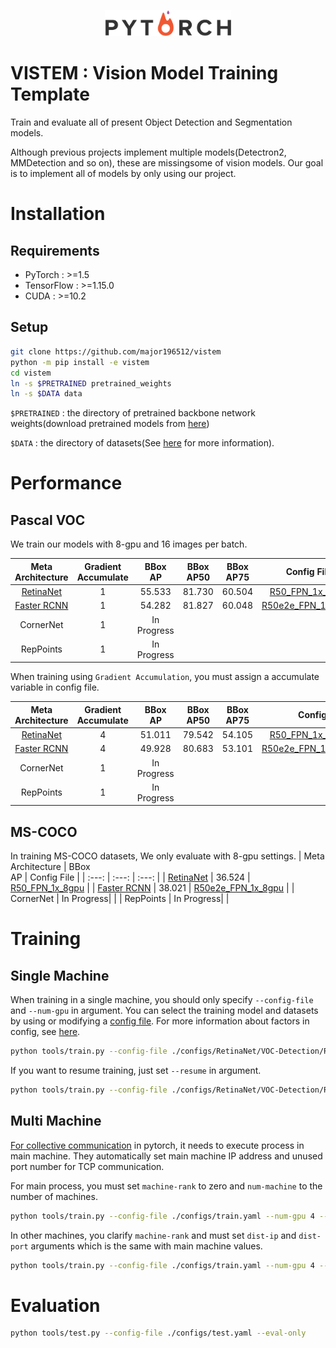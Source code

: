 <p align="center"><img width="40%" src="./img/pytorch.png"></p>

# VISTEM : Vision Model Training Template
Train and evaluate all of present Object Detection and Segmentation models. 

Although previous projects implement multiple models(Detectron2, MMDetection and so on), these are missingsome of vision models.  Our goal is to implement all of models by only using our project.

# Installation
## Requirements
- PyTorch : >=1.5
- TensorFlow : >=1.15.0
- CUDA : >=10.2

## Setup
```bash
git clone https://github.com/major196512/vistem
python -m pip install -e vistem
cd vistem
ln -s $PRETRAINED pretrained_weights
ln -s $DATA data
```
`$PRETRAINED` : the directory of pretrained backbone network weights(download pretrained models from [here](https://drive.google.com/drive/folders/18xcK6pS3bapqHaU0UQ2jSQ1eE1bn0iuK?usp=sharing))

`$DATA` : the directory of datasets(See [here](./vistem/loader/data) for more information).

# Performance

## Pascal VOC
We train our models with 8-gpu and 16 images per batch.

| Meta <br>Architecture | Gradient <br>Accumulate | BBox <br>AP | BBox <br>AP50 | BBox <br>AP75 | Config File |
| :---:                 | :---:                   | :---:       | :---:         | :---:         | :---:       |
| [RetinaNet](https://drive.google.com/file/d/17Ygzh4kVOQIwfpgejpvIhD9tCS1_yaqB/view?usp=sharing) | 1 | 55.533 | 81.730 | 60.504 | [R50_FPN_1x_8gpu](./configs/RetinaNet/VOC-Detection/R50_FPN_1x_8gpu.yaml) |
| [Faster RCNN](https://drive.google.com/file/d/1om1m7a77_ZYTcDCwEcXmv8Xx8IUgysYc/view?usp=sharing) | 1 | 54.282 | 81.827 | 60.048 | [R50e2e_FPN_1x_8gpu](./configs/FasterRCNN/VOC-Detection/R50e2e_FPN_1x_8gpu.yaml) |
| CornerNet | 1 | In Progress | | | |
| RepPoints | 1 | In Progress | | | |

When training using `Gradient Accumulation`, you must assign a accumulate variable in config file.

| Meta <br>Architecture | Gradient <br>Accumulate | BBox <br>AP   | BBox <br>AP50 | BBox <br>AP75 | Config File   |
| :---:             | :---:     | :---:     | :---:     | :---:     | :---:         |
| [RetinaNet](https://drive.google.com/file/d/17akQ5GgxWgVYWZb57rzjEQZo0ZF197zI/view?usp=sharing) | 4 | 51.011 | 79.542 | 54.105 | [R50_FPN_1x_2gpu_4acc](./configs/RetinaNet/VOC-Detection/R50_FPN_1x_2gpu_4acc.yaml) |
| [Faster RCNN](https://drive.google.com/file/d/1228vNhWED2M_Iv0tT0LpUHp5CIf6rypa/view?usp=sharing) | 4 | 49.928 | 80.683 | 53.101 | [R50e2e_FPN_1x_2gpu_4acc](./configs/FasterRCNN/VOC-Detection/R50e2e_FPN_1x_2gpu_4acc.yaml) |
| CornerNet | 1 | In Progress | | | |
| RepPoints | 1 | In Progress | | | |

## MS-COCO
In training MS-COCO datasets, We only evaluate with 8-gpu settings.
| Meta <br>Architecture | BBox <br>AP   | Config File   |
| :---:                 | :---:         | :---:         |
| [RetinaNet](https://drive.google.com/file/d/1Tyq3O56WkbdVVOpTBNlcC1vf620Z6Czv/view?usp=sharing) | 36.524 | [R50_FPN_1x_8gpu](./configs/RetinaNet/COCO-Detection/R50_FPN_1x_8gpu.yaml) |
| [Faster RCNN](https://drive.google.com/file/d/1fC1G--BwGabal2Pe1rFt2m_WZUmgKcdT/view?usp=sharing) | 38.021 | [R50e2e_FPN_1x_8gpu](./configs/FasterRCNN/COCO-Detection/R50e2e_FPN_1x_8gpu.yaml) |
| CornerNet             | In Progress|          |
| RepPoints             | In Progress|          |

# Training
## Single Machine

When training in a single machine, you should only specify `--config-file` and `--num-gpu` in argument.
You can select the training model and datasets by using or modifying a [config file](./configs). For more information about factors in config, see [here](./vistem/config/defaults/README.md).

```bash
python tools/train.py --config-file ./configs/RetinaNet/VOC-Detection/R50_FPN_1x_8gpu.yaml --num-gpu 8
```

If you want to resume training, just set `--resume` in argument.
```bash
python tools/train.py --config-file ./configs/RetinaNet/VOC-Detection/R50_FPN_1x_8gpu.yaml --num-gpu 8 --resume
```

## Multi Machine
[For collective communication](https://pytorch.org/tutorials/intermediate/dist_tuto.html#collective-communication) in pytorch, it needs to execute process in main machine.
They automatically set main machine IP address and unused port number for TCP communication.

For main process, you must set `machine-rank` to zero and `num-machine` to the number of machines.
```bash
python tools/train.py --config-file ./configs/train.yaml --num-gpu 4 --num-machine 2 --machine-rank 0
```

In other machines, you clarify `machine-rank` and must set `dist-ip` and `dist-port` arguments which is the same with main machine values.
```bash
python tools/train.py --config-file ./configs/train.yaml --num-gpu 4 --num-machine 2 --machine-rank 1 --dist-ip xxx.xxx.xxx.xxx --dist-port xxxx
```

# Evaluation
```bash
python tools/test.py --config-file ./configs/test.yaml --eval-only
```
